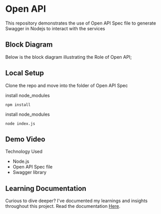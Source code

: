 # Open API

This repository demonstrates the use of Open API Spec file to generate Swagger in Nodejs to interact with the services

## Block Diagram

Below is the block diagram illustrating the Role of Open API;

## Local Setup

Clone the repo and move into the folder of Open API Spec

install node_modules

```
npm install
```

install node_modules

```
node index.js
```

## Demo Video

Technology Used

- Node.js
- Open API Spec file
- Swagger library

## Learning Documentation

Curious to dive deeper? I've documented my learnings and insights throughout this project. Read the documentation [Here](https://deeply-sneeze-d1c.notion.site/Open-API-Spec-file-9ba71836d6034ac0a9981ac6e050ca17).
